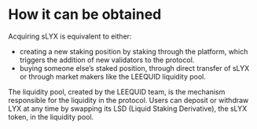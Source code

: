 # How it can be obtained

Acquiring sLYX is equivalent to either:

* creating a new staking position by staking through the platform, which triggers the addition of new validators to the protocol.
* buying someone else’s staked position, through direct transfer of sLYX or through market makers like the LEEQUID liquidity pool.

The liquidity pool, created by the LEEQUID team, is the mechanism responsible for the liquidity in the protocol. Users can deposit or withdraw LYX at any time by swapping its LSD (Liquid Staking Derivative), the sLYX token, in the liquidity pool.

